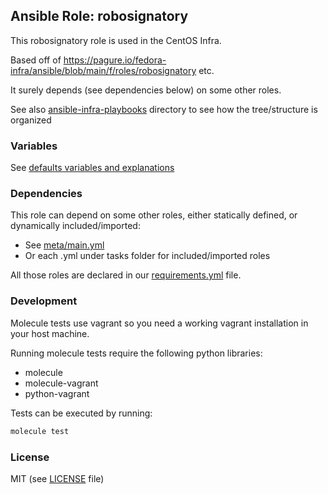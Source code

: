 ## Ansible Role: robosignatory
This robosignatory role is used in the CentOS Infra.

Based off of https://pagure.io/fedora-infra/ansible/blob/main/f/roles/robosignatory
etc.

It surely depends (see dependencies below) on some other roles.

See also [ansible-infra-playbooks](https://github.com/CentOS/ansible-infra-playbooks) directory to see how the tree/structure is organized

### Variables
See [defaults variables and explanations](defaults/main.yml)

### Dependencies
This role can depend on some other roles, either statically defined, or dynamically included/imported:
  * See [meta/main.yml](meta/main.yml)
  * Or each <task>.yml under tasks folder for included/imported roles

All those roles are declared in our [requirements.yml](https://github.com/CentOS/ansible-infra-playbooks/blob/master/requirements-production.yml) file.

### Development
Molecule tests use vagrant so you need a working vagrant installation in your host machine.

Running molecule tests require the following python libraries:

- molecule
- molecule-vagrant
- python-vagrant

Tests can be executed by running:

```sh
molecule test
```

### License
MIT (see [LICENSE](LICENSE) file)
